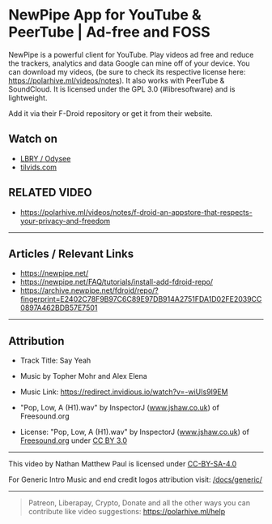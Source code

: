 # NewPipe App for YouTube & PeerTube |  Ad-free and FOSS

NewPipe is a powerful client for YouTube. Play videos ad free and reduce the trackers, analytics and data Google can mine off of your device. You can download my videos, (be sure to check its respective license here: <https://polarhive.ml/videos/notes>). It also works with PeerTube & SoundCloud. It is licensed under the GPL 3.0 (#libresoftware) and is lightweight.

Add it via their F-Droid repository or get it from their website.

## Watch on

- [LBRY / Odysee](https://odysee.com/@polarhive:e/newpipe-youtube-peertube-adfree-foss-app:5)
- [tilvids.com](https://tilvids.com/videos/watch/6674d7da-33e5-4400-a764-1cfbf709a6ff)

## RELATED VIDEO

- <https://polarhive.ml/videos/notes/f-droid-an-appstore-that-respects-your-privacy-and-freedom>

---

## Articles / Relevant Links

- <https://newpipe.net/>
- <https://newpipe.net/FAQ/tutorials/install-add-fdroid-repo/>
- <https://archive.newpipe.net/fdroid/repo/?fingerprint=E2402C78F9B97C6C89E97DB914A2751FDA1D02FE2039CC0897A462BDB57E7501>

---

## Attribution

- Track Title: Say Yeah
- Music by Topher Mohr and Alex Elena
- Music Link: <https://redirect.invidious.io/watch?v=-wiUIs9I9EM>

- "Pop, Low, A (H1).wav" by InspectorJ (www.jshaw.co.uk) of Freesound.org
- License: "Pop, Low, A (H1).wav" by InspectorJ (www.jshaw.co.uk) of [Freesound.org](https://freesound.org/people/InspectorJ/sounds/411639/) under [CC BY 3.0](https://creativecommons.org/licenses/by/3.0/)

---
This video by Nathan Matthew Paul is licensed under [CC-BY-SA-4.0](https://creativecommons.org/licenses/by-sa/4.0/)

For Generic Intro Music and end credit logos attribution visit: [/docs/generic/](https://codeberg.org/polarhive/videos/src/branch/main/docs/generic/)

---
> Patreon, Liberapay, Crypto, Donate and all the other ways you can contribute like video suggestions: <https://polarhive.ml/help>
